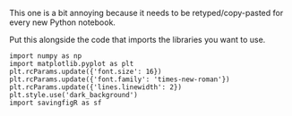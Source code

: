 This one is a bit annoying because it needs to be retyped/copy-pasted for every new Python notebook. 

Put this alongside the code that imports the libraries you want to use.

    import numpy as np 
    import matplotlib.pyplot as plt
    plt.rcParams.update({'font.size': 16}) 
    plt.rcParams.update({'font.family': 'times-new-roman'})
    plt.rcParams.update({'lines.linewidth': 2})
    plt.style.use('dark_background')
    import savingfigR as sf 
